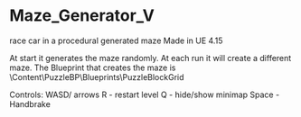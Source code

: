 # Maze_Generator_V
race car in a procedural generated maze
Made in UE 4.15

At start it generates the maze randomly. At each run it will create a different maze.
The Blueprint that creates the maze is \Content\PuzzleBP\Blueprints\PuzzleBlockGrid

Controls:
	WASD/ arrows
	R - restart level
	Q - hide/show minimap
	Space - Handbrake
